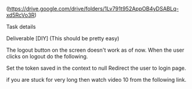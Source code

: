 (https://drive.google.com/drive/folders/1Lv791t952AppOB4yDSABLq-xd5RcVo3R)


Task details



Deliverable [DIY] (This should be pretty easy)

The logout button on the screen doesn't work as of now. When the user clicks on logout do the following.

Set the token saved in the context to null
Redirect the user to login page.


if you are stuck for very long then watch video 10 from the following link.

